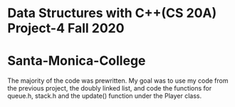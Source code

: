 # Data Structures with C++(CS 20A) Project-4 Fall 2020
# Santa-Monica-College

The majority of the code was prewritten.  My goal was to use my code from the previous project, the doubly linked list, and code the functions for queue.h, stack.h and the update() function under the Player class.
